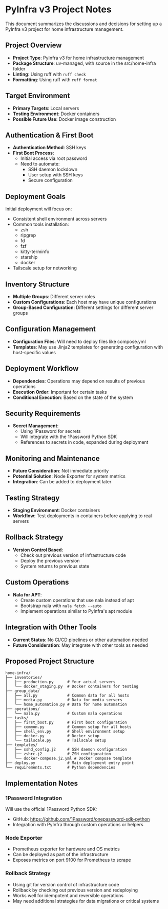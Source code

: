 # PyInfra v3 Project Notes

This document summarizes the discussions and decisions for setting up a PyInfra v3 project for home infrastructure management.

## Project Overview

- **Project Type**: PyInfra v3 for home infrastructure management
- **Package Structure**: uv-managed, with source in the src/home-infra folder
- **Linting**: Using ruff with `ruff check`
- **Formatting**: Using ruff with `ruff format`

## Target Environment

- **Primary Targets**: Local servers
- **Testing Environment**: Docker containers
- **Possible Future Use**: Docker image construction

## Authentication & First Boot

- **Authentication Method**: SSH keys
- **First Boot Process**:
  - Initial access via root password
  - Need to automate:
    - SSH daemon lockdown
    - User setup with SSH keys
    - Secure configuration

## Deployment Goals

Initial deployment will focus on:
- Consistent shell environment across servers
- Common tools installation:
  - zsh
  - ripgrep
  - fd
  - fzf
  - kitty-terminfo
  - starship
  - docker
- Tailscale setup for networking

## Inventory Structure

- **Multiple Groups**: Different server roles
- **Custom Configurations**: Each host may have unique configurations
- **Group-Based Configuration**: Different settings for different server groups

## Configuration Management

- **Configuration Files**: Will need to deploy files like compose.yml
- **Templates**: May use Jinja2 templates for generating configuration with host-specific values

## Deployment Workflow

- **Dependencies**: Operations may depend on results of previous operations
- **Execution Order**: Important for certain tasks
- **Conditional Execution**: Based on the state of the system

## Security Requirements

- **Secret Management**:
  - Using 1Password for secrets
  - Will integrate with the 1Password Python SDK
  - References to secrets in code, expanded during deployment

## Monitoring and Maintenance

- **Future Consideration**: Not immediate priority
- **Potential Solution**: Node Exporter for system metrics
- **Integration**: Can be added to deployment later

## Testing Strategy

- **Staging Environment**: Docker containers
- **Workflow**: Test deployments in containers before applying to real servers

## Rollback Strategy

- **Version Control Based**:
  - Check out previous version of infrastructure code
  - Deploy the previous version
  - System returns to previous state

## Custom Operations

- **Nala for APT**:
  - Create custom operations that use nala instead of apt
  - Bootstrap nala with `nala fetch --auto`
  - Implement operations similar to PyInfra's apt module

## Integration with Other Tools

- **Current Status**: No CI/CD pipelines or other automation needed
- **Future Consideration**: May integrate with other tools as needed

## Proposed Project Structure

```
home-infra/
├── inventories/
│   ├── production.py      # Your actual servers
│   └── docker_staging.py  # Docker containers for testing
├── group_data/
│   ├── all.py             # Common data for all hosts
│   ├── media.py           # Data for media servers
│   └── home_automation.py # Data for home automation
├── operations/
│   └── nala.py            # Custom nala operations
├── tasks/
│   ├── first_boot.py      # First boot configuration
│   ├── common.py          # Common setup for all hosts
│   ├── shell_env.py       # Shell environment setup
│   ├── docker.py          # Docker setup
│   └── tailscale.py       # Tailscale setup
├── templates/
│   ├── sshd_config.j2     # SSH daemon configuration
│   ├── zshrc.j2           # ZSH configuration
│   └── docker-compose.j2.yml # Docker compose template
├── deploy.py              # Main deployment entry point
└── requirements.txt       # Python dependencies
```

## Implementation Notes

### 1Password Integration

Will use the official 1Password Python SDK:
- GitHub: https://github.com/1Password/onepassword-sdk-python
- Integration with PyInfra through custom operations or helpers

### Node Exporter

- Prometheus exporter for hardware and OS metrics
- Can be deployed as part of the infrastructure
- Exposes metrics on port 9100 for Prometheus to scrape

### Rollback Strategy

- Using git for version control of infrastructure code
- Rollback by checking out previous version and redeploying
- Works well for idempotent and reversible operations
- May need additional strategies for data migrations or critical systems
